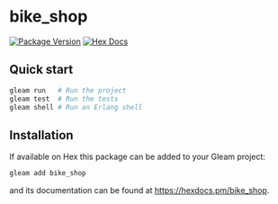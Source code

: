 # bike_shop

[![Package Version](https://img.shields.io/hexpm/v/bike_shop)](https://hex.pm/packages/bike_shop)
[![Hex Docs](https://img.shields.io/badge/hex-docs-ffaff3)](https://hexdocs.pm/bike_shop/)

## Quick start

```sh
gleam run   # Run the project
gleam test  # Run the tests
gleam shell # Run an Erlang shell
```

## Installation

If available on Hex this package can be added to your Gleam project:

```sh
gleam add bike_shop
```

and its documentation can be found at <https://hexdocs.pm/bike_shop>.
